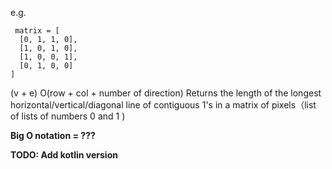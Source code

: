  e.g.
 ```
  matrix = [
   [0, 1, 1, 0],
   [1, 0, 1, 0],
   [1, 0, 0, 1],
   [0, 1, 0, 0]
 ]
 ```
 (v + e)
 O(row +  col + number of direction)
 Returns the length of the longest horizontal/vertical/diagonal line of contiguous 1's in a matrix of pixels（list of lists of numbers 0 and 1 )


**Big O notation = ???**

**TODO: Add kotlin version**
